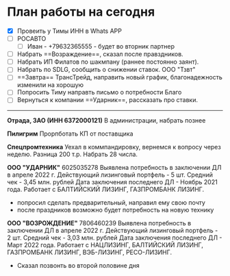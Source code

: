 # План работы на сегодня
- [x] Провеить у Тимы ИНН в Whats APP
- [ ] РОСАВТО
  - [ ] Иван - +79632365555 - будет во вторник партнер
- [ ] Набрать ==Возраждение==, сказал после правздников.
- [ ] Набрать ИП Филатов по шакмпану (раннее постоянно заянт).
- [ ] Набрать по SDLG, сообщить о снижении ставок. ООО "Тзвт"
- [ ] ==Завтра== ТрансТрейд, направить новый график, благонадежность изменили на хорошую
- [ ] Попросить Тиму направть письмо о потребности Благо
- [ ] Вернуться к компании ==Ударник==, рассказать про ставки. 

---

**Отрада, ЗАО (ИНН 6372000121)**
В администрации, набрать познее

**Пилигрим**
Прорпботать КП от поставщика

**Спецпромтехника**
Уехал в коммпандировку, вернемся к вопросу через неделю. Разница 200 т.р. Набрать 28 числа.
  
**ООО "УДАРНИК"**
6025035278
Выявлена потребность в заключении ДЛ в апреле 2022 г. Действующий лизинговый портфель - 5 шт. Средний чек - 3,45 млн. рублей Дата заключения последнего ДЛ - Ноябрь 2021 года. Работает с БАЛТИЙСКИЙ ЛИЗИНГ, ГАЗПРОМБАНК ЛИЗИНГ.
- попросил сделать предварительный, направил ему свою почту
- после праздников возможно будет потребность на новую технику

**ООО "ВОЗРОЖДЕНИЕ"**
7806460239
Выявлена потребность в заключении ДЛ в апреле 2022 г. Действующий лизинговый портфель - 2 шт. Средний чек - 3,03 млн. рублей Дата заключения последнего ДЛ - Март 2022 года. Работает с НАЦЛИЗИНГ, БАЛТИЙСКИЙ ЛИЗИНГ, ГАЗПРОМБАНК ЛИЗИНГ, ВЭБ-ЛИЗИНГ, РЕСО-ЛИЗИНГ.
- Сказал позвонть во второй половине дня 